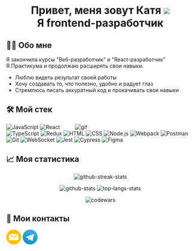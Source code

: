 <h1 align="center">Привет, меня зовут Катя <img src="https://media.giphy.com/media/hvRJCLFzcasrR4ia7z/giphy.gif" width="30px"> <br> Я frontend-разработчик</h1>

## 👩‍💻 Обо мне

Я закончила курсы "Веб-разработчик" и "React-разработчик" Я.Практикума и продолжаю расширять свои навыки.

* Люблю видеть результат своей работы
* Хочу создавать то, что полезно, удобно и радует глаз
* Стремлюсь писать аккуратный код и прокачивать свои навыки

## 🛠️ Мой стек

<img src="https://media.giphy.com/media/L1R1tvI9svkIWwpVYr/giphy.gif" alt="gif" width="320px" align="right"/>
<p>
<img src="https://img.shields.io/badge/JavaScript-grey?logo=javascript&style=plastic" alt="JavaScript" width="70px"/>
<img src="https://img.shields.io/badge/React-grey?logo=react&style=plastic" alt="React" width="70px" />
<img src="https://img.shields.io/badge/TypeScript-grey?logo=typescript&style=plastic" alt="TypeScript" width="70px" />
<img src="https://img.shields.io/badge/Redux-grey?logo=redux&style=plastic" alt="Redux" width="70px" />
<img src="https://img.shields.io/badge/HTML-grey?logo=html5&style=plastic" alt="HTML" width="70px" />
<img src="https://img.shields.io/badge/CSS-grey?logo=css3&logoColor=blue&style=plastic" alt="CSS" width="70px" />
<img src="https://img.shields.io/badge/Node.js-grey?logo=node.js&style=plastic" alt="Node.js" width="70px" />
<img src="https://img.shields.io/badge/Webpack-grey?logo=webpack&style=plastic" alt="Webpack"  width="70px" />
<img src="https://img.shields.io/badge/Postman-grey?logo=postman&style=plastic" alt="Postman" width="70px" />
<img src="https://img.shields.io/badge/Git-grey?logo=git&style=plastic" alt="Git" width="70px" />
  <img src="https://img.shields.io/badge/WebSocket-grey?logo=websocket&style=plastic" alt="WebSocket" width="70px" />
<img src="https://img.shields.io/badge/Jest-grey?logo=jest&logoColor=orange&style=plastic" alt="Jest" width="70px" />
<img src="https://img.shields.io/badge/Cypress-grey?logo=cypress&logoColor=green&style=plastic" alt="Cypress" width="70px" />
<img src="https://img.shields.io/badge/Figma-grey?logo=figma&logoColor=violet&style=plastic" alt="Figma" width="70px" />
</p>

## 📈 Моя статистика

<p align="center"><img src="http://github-readme-streak-stats.herokuapp.com?user=ketrindan&theme=dark&background=000000" alt="github-streak-stats" /></p>

<p align="center"><img src="https://github-readme-stats-nine-mu-27.vercel.app/api?username=ketrindan&show_icons=true&theme=dark&background=000000" height="170px" alt="github-stats"/>&nbsp;<img src="https://github-readme-stats-nine-mu-27.vercel.app/api/top-langs/?username=ketrindan&layout=compact&theme=dark&background=000000" height="170px" alt="top-langs-stats"/></p>

<p align="center"><img src="https://www.codewars.com/users/KetrinDan/badges/large" alt="codewars"/></p>

## 📧 Мои контакты

<p>
<a href="mailto:keitilins@yandex.ru"><img src="./icons/email.png" width="40px" alt="Email"/></a>
<a href="https://t.me/ketrin_dan"><img src="https://github.com/github/explore/blob/main/topics/telegram/telegram.png?raw=true" width="40px" alt="Telegram"/></a>
</p>
